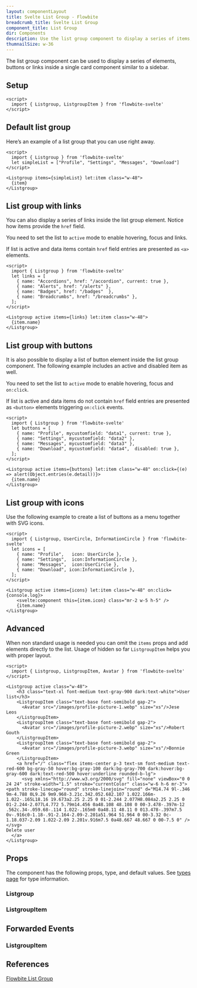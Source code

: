 ```yaml
---
layout: componentLayout
title: Svelte List Group - Flowbite
breadcrumb_title: Svelte List Group
component_title: List Group
dir: Components
description: Use the list group component to display a series of items, buttons or links inside a single element
thumnailSize: w-36
---
```


<script>
  import { TableProp, TableDefaultRow, DocBadgeList } from '../../utils'
  import { Badge, Heading, P, A } from '$lib'
  import { props as items1 } from '../../props/Listgroup.json'
  import { props as items2 } from '../../props/ListgroupItem.json'

  const events = ["on:blur","on:change","on:click","on:focus","on:keydown","on:keypress","on:keyup","on:mouseenter","on:mouseleave","on:mouseover"];
  // lib files
  const libFiles = import.meta.glob('$lib/list-group/*.svelte')
</script>



The list group component can be used to display a series of elements, buttons or links inside a single card component similar to a sidebar.

## Setup

```svelte example hideOutput
<script>
  import { Listgroup, ListgroupItem } from 'flowbite-svelte'
</script>
```

## Default list group

Here’s an example of a list group that you can use right away.

```svelte example
<script>
  import { Listgroup } from 'flowbite-svelte'
  let simpleList = ["Profile", "Settings", "Messages", "Download"]
</script>

<Listgroup items={simpleList} let:item class="w-48">
  {item}
</Listgroup>
```

## List group with links

You can also display a series of links inside the list group element. Notice how items provide the `href` field.

You need to set the list to `active` mode to enable hovering, focus and links.

If list is active and data items contain `href` field entries are presented as `<a>` elements.

```svelte example
<script>
  import { Listgroup } from 'flowbite-svelte'
  let links = [
    { name: "Accordions", href: "/accordion", current: true },
    { name: "Alerts", href: "/alerts" },
    { name: "Badges", href: "/badges"  },
    { name: "Breadcrumbs", href: "/breadcrumbs" },
  ];
</script>

<Listgroup active items={links} let:item class="w-48">
  {item.name}
</Listgroup>
```

## List group with buttons

It is also possible to display a list of button element inside the list group component. The following example includes an active and disabled item as well.

You need to set the list to `active` mode to enable hovering, focus and `on:click`.

If list is active and data items do not contain `href` field entries are presented as `<button>` elements triggering `on:click` events.

```svelte example
<script>
  import { Listgroup } from 'flowbite-svelte'
  let buttons = [
    { name: "Profile", mycustomfield: "data1", current: true },
    { name: "Settings", mycustomfield: "data2" },
    { name: "Messages", mycustomfield: "data3" },
    { name: "Download", mycustomfield: "data4",  disabled: true },
  ];
</script>

<Listgroup active items={buttons} let:item class="w-48" on:click={(e) => alert(Object.entries(e.detail))}>
  {item.name}
</Listgroup>
```

## List group with icons

Use the following example to create a list of buttons as a menu together with SVG icons.

```svelte example
<script>
  import { Listgroup, UserCircle, InformationCircle } from 'flowbite-svelte'
  let icons = [
    { name: "Profile",   icon: UserCircle },
    { name: "Settings",  icon:InformationCircle },
    { name: "Messages",  icon:UserCircle },
    { name: "Download", icon:InformationCircle },
  ];
</script>

<Listgroup active items={icons} let:item class="w-48" on:click={console.log}>
    <svelte:component this={item.icon} class="mr-2 w-5 h-5" />
    {item.name}
</Listgroup>
```

## Advanced

When non standard usage is needed you can omit the `items` props and add elements directly to the list.
Usage of hidden so far `ListgroupItem` helps you with proper layout.

```svelte example
<script>
  import { Listgroup, ListgroupItem, Avatar } from 'flowbite-svelte'
</script>

<Listgroup active class="w-48">
    <h3 class="text-xl font-medium text-gray-900 dark:text-white">User list</h3>
    <ListgroupItem class="text-base font-semibold gap-2">
      <Avatar src="/images/profile-picture-1.webp" size="xs"/>Jese Leos
    </ListgroupItem>
    <ListgroupItem class="text-base font-semibold gap-2">
      <Avatar src="/images/profile-picture-2.webp" size="xs"/>Robert Gouth
    </ListgroupItem>
    <ListgroupItem class="text-base font-semibold gap-2">
      <Avatar src="/images/profile-picture-3.webp" size="xs"/>Bonnie Green
    </ListgroupItem>
    <a href="/" class="flex items-center p-3 text-sm font-medium text-red-600 bg-gray-50 hover:bg-gray-100 dark:bg-gray-700 dark:hover:bg-gray-600 dark:text-red-500 hover:underline rounded-b-lg">
      <svg xmlns="http://www.w3.org/2000/svg" fill="none" viewBox="0 0 24 24" stroke-width="1.5" stroke="currentColor" class="w-6 h-6 mr-3"><path stroke-linecap="round" stroke-linejoin="round" d="M14.74 9l-.346 9m-4.788 0L9.26 9m9.968-3.21c.342.052.682.107 1.022.166m-1.022-.165L18.16 19.673a2.25 2.25 0 01-2.244 2.077H8.084a2.25 2.25 0 01-2.244-2.077L4.772 5.79m14.456 0a48.108 48.108 0 00-3.478-.397m-12 .562c.34-.059.68-.114 1.022-.165m0 0a48.11 48.11 0 013.478-.397m7.5 0v-.916c0-1.18-.91-2.164-2.09-2.201a51.964 51.964 0 00-3.32 0c-1.18.037-2.09 1.022-2.09 2.201v.916m7.5 0a48.667 48.667 0 00-7.5 0" /></svg>
Delete user
  </a>
</Listgroup>
```

## Props

<p>The component has the following props, type, and default values. See <A href="/docs/pages/typescript">types 
 page</A> for type information.</p>

### Listgroup

<TableProp>
  <TableDefaultRow items={items1} rowState='hover' />
</TableProp>

### ListgroupItem

<TableProp>
  <TableDefaultRow items={items2} rowState='hover' />
</TableProp>

## Forwarded Events

### ListgroupItem

<DocBadgeList items={events} />


## References

<P>
  <A href="https://flowbite.com/docs/components/list-group/" target="_blank" rel="noreferrer" class="link"
    >Flowbite List Group</A
  >
</P>
